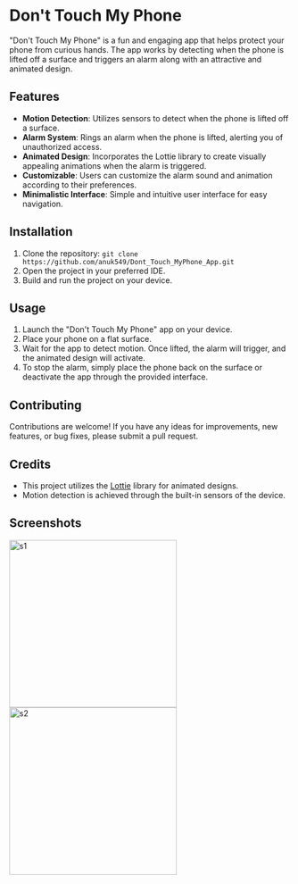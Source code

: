 # Don't Touch My Phone

"Don't Touch My Phone" is a fun and engaging app that helps protect your phone from curious hands. The app works by detecting when the phone is lifted off a surface and triggers an alarm along with an attractive and animated design.

## Features

- **Motion Detection**: Utilizes sensors to detect when the phone is lifted off a surface.
- **Alarm System**: Rings an alarm when the phone is lifted, alerting you of unauthorized access.
- **Animated Design**: Incorporates the Lottie library to create visually appealing animations when the alarm is triggered.
- **Customizable**: Users can customize the alarm sound and animation according to their preferences.
- **Minimalistic Interface**: Simple and intuitive user interface for easy navigation.

## Installation

1. Clone the repository: `git clone https://github.com/anuk549/Dont_Touch_MyPhone_App.git`
2. Open the project in your preferred IDE.
3. Build and run the project on your device.

## Usage

1. Launch the "Don't Touch My Phone" app on your device.
2. Place your phone on a flat surface.
3. Wait for the app to detect motion. Once lifted, the alarm will trigger, and the animated design will activate.
4. To stop the alarm, simply place the phone back on the surface or deactivate the app through the provided interface.

## Contributing

Contributions are welcome! If you have any ideas for improvements, new features, or bug fixes, please submit a pull request.

## Credits

- This project utilizes the [Lottie](https://airbnb.io/lottie/) library for animated designs.
- Motion detection is achieved through the built-in sensors of the device.

## Screenshots

<img src="https://github.com/anuk549/Dont_Touch_MyPhone_App/assets/130187871/6d302993-8e46-41d7-a767-31334b9c4294" alt="s1" width="300">
<img src="https://github.com/anuk549/Dont_Touch_MyPhone_App/assets/130187871/4ecc729c-8577-4bee-8498-e7a8f657dd7b" alt="s2" width="300">

